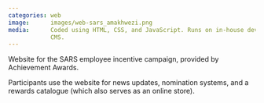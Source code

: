 ```yaml
---
categories: web
image:      images/web-sars_amakhwezi.png
media:      Coded using HTML, CSS, and JavaScript. Runs on in-house developed
            CMS. 
---
```

Website for the SARS employee incentive campaign, provided by Achievement
Awards.

Participants use the website for news updates, nomination systems, and a
rewards catalogue (which also serves as an online store).
